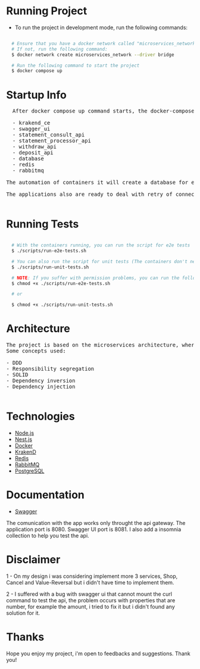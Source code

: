 # Running Project

- To run the project in development mode, run the following commands:

```bash

  # Ensure that you have a docker network called "microservices_network" created
  # If not, run the following command:
  $ docker network create microservices_network --driver bridge

  # Run the following command to start the project
  $ docker compose up

```

# Startup Info

<pre align="start">
  After docker compose up command starts, the docker-compose.yml file will start the following containers:
  
  - krakend_ce
  - swagger_ui
  - statement_consult_api
  - statement_processor_api
  - withdraw_api
  - deposit_api
  - database
  - redis
  - rabbitmq

The automation of containers it will create a database for each microservice, install dependencies, run migrations and deal with de database connection.

The applications also are ready to deal with retry of connections with RabbitMQ

</pre>

# Running Tests

```bash

  # With the containers running, you can run the script for e2e tests
  $ ./scripts/run-e2e-tests.sh

  # You can also run the script for unit tests (The containers don't need to be running)
  $ ./scripts/run-unit-tests.sh

  # NOTE: If you suffer with permission problems, you can run the following command to the affected script:
  $ chmod +x ./scripts/run-e2e-tests.sh

  # or

  $ chmod +x ./scripts/run-unit-tests.sh

```

# Architecture

<pre align="start">
The project is based on the microservices architecture, where each microservice has its own database and is responsible for a specific business rules, the communication between the microservices is made by the RabbitMQ message broker with a Event Driven Architecture.
Some concepts used:

- DDD
- Responsibility segregation
- SOLID
- Dependency inversion
- Dependency injection

</pre>

# Technologies

- [Node.js](https://nodejs.org/en/)
- [Nest.js](https://nestjs.com/)
- [Docker](https://www.docker.com/)
- [KrakenD](https://www.krakend.io/)
- [Redis](https://redis.io/)
- [RabbitMQ](https://www.rabbitmq.com/)
- [PostgreSQL](https://www.postgresql.org/)

# Documentation

- [Swagger](https://swagger.io/)
<p align="start">
The comunication with the app works only throught the api gateway.
The application port is 8080.
Swagger UI port is 8081.
I also add a insomnia collection to help you test the api.
</p>

# Disclaimer

<p align="start">
1 - On my design i was considering implement more 3 services, Shop, Cancel and Value-Reversal but i didn't have time to implement them.
</p>
<p align="start">
2 - I suffered with a bug with swagger ui that cannot mount the curl command to test the api, the problem occurs with properties that are number, for example the amount, i tried to fix it but i didn't found any solution for it.
</p>

# Thanks

<p>
Hope you enjoy my project, i'm open to feedbacks and suggestions. Thank you!
</p>
